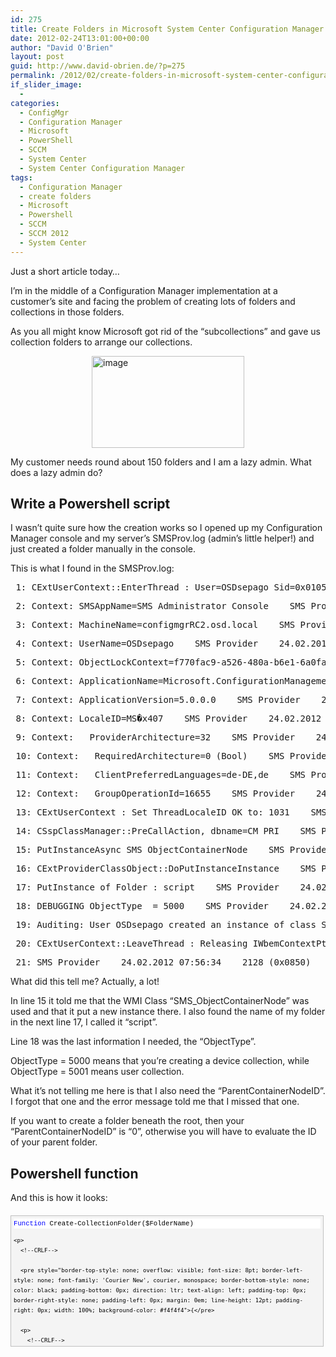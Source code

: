 ```yaml
---
id: 275
title: Create Folders in Microsoft System Center Configuration Manager 2012 with Powershell
date: 2012-02-24T13:01:00+00:00
author: "David O'Brien"
layout: post
guid: http://www.david-obrien.de/?p=275
permalink: /2012/02/create-folders-in-microsoft-system-center-configuration-manager-with-powershell/
if_slider_image:
  - 
categories:
  - ConfigMgr
  - Configuration Manager
  - Microsoft
  - PowerShell
  - SCCM
  - System Center
  - System Center Configuration Manager
tags:
  - Configuration Manager
  - create folders
  - Microsoft
  - Powershell
  - SCCM
  - SCCM 2012
  - System Center
---
```

Just a short article today…

I’m in the middle of a Configuration Manager implementation at a customer’s site and facing the problem of creating lots of folders and collections in those folders.

As you all might know Microsoft got rid of the “subcollections” and gave us collection folders to arrange our collections.

<a href="http://www.david-obrien.de/wp-content/uploads/2012/02/image.png" onclick="_gaq.push(['_trackEvent', 'outbound-article', 'http://www.david-obrien.de/wp-content/uploads/2012/02/image.png', '']);" class="broken_link"><img style="background-image: none; padding-left: 0px; padding-right: 0px; display: block; float: none; margin-left: auto; margin-right: auto; padding-top: 0px; border: 0px;" title="image" alt="image" src="http://www.david-obrien.de/wp-content/uploads/2012/02/image_thumb.png" width="244" height="147" border="0" /></a>

My customer needs round about 150 folders and I am a lazy admin. What does a lazy admin do?

## Write a Powershell script

I wasn’t quite sure how the creation works so I opened up my Configuration Manager console and my server’s SMSProv.log (admin’s little helper!) and just created a folder manually in the console.

This is what I found in the SMSProv.log:

<div class="csharpcode">
  <pre class="alt"><span class="lnum"> 1: </span>CExtUserContext::EnterThread : User=OSDsepago Sid=0x0105000000000005150000000D3DD859871387AF86AA21EB52040000 Caching IWbemContextPtr=0000000005F26770 <span class="kwrd">in</span> Process 0xadc (2780)    SMS Provider    24.02.2012 07:56:34    2128 (0x0850)</pre>
  
  <pre><span class="lnum"> 2: </span>Context: SMSAppName=SMS Administrator Console    SMS Provider    24.02.2012 07:56:34    2128 (0x0850)</pre>
  
  <pre class="alt"><span class="lnum"> 3: </span>Context: MachineName=configmgrRC2.osd.local    SMS Provider    24.02.2012 07:56:34    2128 (0x0850)</pre>
  
  <pre><span class="lnum"> 4: </span>Context: UserName=OSDsepago    SMS Provider    24.02.2012 07:56:34    2128 (0x0850)</pre>
  
  <pre class="alt"><span class="lnum"> 5: </span>Context: ObjectLockContext=f770fac9-a526-480a-b6e1-6a0fa1b63f88    SMS Provider    24.02.2012 07:56:34    2128 (0x0850)</pre>
  
  <pre><span class="lnum"> 6: </span>Context: ApplicationName=Microsoft.ConfigurationManagement.exe    SMS Provider    24.02.2012 07:56:34    2128 (0x0850)</pre>
  
  <pre class="alt"><span class="lnum"> 7: </span>Context: ApplicationVersion=5.0.0.0    SMS Provider    24.02.2012 07:56:34    2128 (0x0850)</pre>
  
  <pre><span class="lnum"> 8: </span>Context: LocaleID=MS�x407    SMS Provider    24.02.2012 07:56:34    2128 (0x0850)</pre>
  
  <pre class="alt"><span class="lnum"> 9: </span>Context: __ProviderArchitecture=32    SMS Provider    24.02.2012 07:56:34    2128 (0x0850)</pre>
  
  <pre><span class="lnum"> 10: </span>Context: __RequiredArchitecture=0 (Bool)    SMS Provider    24.02.2012 07:56:34    2128 (0x0850)</pre>
  
  <pre class="alt"><span class="lnum"> 11: </span>Context: __ClientPreferredLanguages=de-DE,de    SMS Provider    24.02.2012 07:56:34    2128 (0x0850)</pre>
  
  <pre><span class="lnum"> 12: </span>Context: __GroupOperationId=16655    SMS Provider    24.02.2012 07:56:34    2128 (0x0850)</pre>
  
  <pre class="alt"><span class="lnum"> 13: </span>CExtUserContext : <span class="kwrd">Set</span> ThreadLocaleID OK <span class="kwrd">to</span>: 1031    SMS Provider    24.02.2012 07:56:34    2128 (0x0850)</pre>
  
  <pre><span class="lnum"> 14: </span>CSspClassManager::PreCallAction, dbname=CM_PRI    SMS Provider    24.02.2012 07:56:34    2128 (0x0850)</pre>
  
  <pre class="alt"><span class="lnum"> 15: </span>PutInstanceAsync SMS_ObjectContainerNode    SMS Provider    24.02.2012 07:56:34    2128 (0x0850)</pre>
  
  <pre><span class="lnum"> 16: </span>CExtProviderClassObject::DoPutInstanceInstance    SMS Provider    24.02.2012 07:56:34    2128 (0x0850)</pre>
  
  <pre class="alt"><span class="lnum"> 17: </span>PutInstance of Folder : script    SMS Provider    24.02.2012 07:56:34    2128 (0x0850)</pre>
  
  <pre><span class="lnum"> 18: </span>DEBUGGING ObjectType  = 5000    SMS Provider    24.02.2012 07:56:34    2128 (0x0850)</pre>
  
  <pre class="alt"><span class="lnum"> 19: </span>Auditing: User OSDsepago created an instance of <span class="kwrd">class</span> SMS_ObjectContainerNode.    SMS Provider    24.02.2012 07:56:34    2128 (0x0850)</pre>
  
  <pre><span class="lnum"> 20: </span>CExtUserContext::LeaveThread : Releasing IWbemContextPtr=99772272    SMS Provider    24.02.2012 07:56:34    2128 (0x0850)</pre>
  
  <pre class="alt"><span class="lnum"> 21: </span>SMS Provider    24.02.2012 07:56:34    2128 (0x0850)</pre>
</div>

What did this tell me? Actually, a lot!

In line 15 it told me that the WMI Class “SMS_ObjectContainerNode” was used and that it put a new instance there. I also found the name of my folder in the next line 17, I called it “script”.
  
Line 18 was the last information I needed, the “ObjectType”.

ObjectType = 5000 means that you’re creating a device collection, while ObjectType = 5001 means user collection.

What it’s not telling me here is that I also need the “ParentContainerNodeID”. I forgot that one and the error message told me that I missed that one.

If you want to create a folder beneath the root, then your “ParentContainerNodeID&#8221; is “0”, otherwise you will have to evaluate the ID of your parent folder.

## Powershell function

And this is how it looks:

<div id="codeSnippetWrapper" style="overflow: auto; cursor: text; font-size: 8pt; border-top: silver 1px solid; font-family: 'Courier New', courier, monospace; border-right: silver 1px solid; border-bottom: silver 1px solid; padding-bottom: 4px; direction: ltr; text-align: left; padding-top: 4px; padding-left: 4px; margin: 20px 0px 10px; border-left: silver 1px solid; line-height: 12pt; padding-right: 4px; max-height: 200px; width: 97.5%; background-color: #f4f4f4">
  <div id="codeSnippet" style="border-top-style: none; overflow: visible; font-size: 8pt; border-left-style: none; font-family: 'Courier New', courier, monospace; border-bottom-style: none; color: black; padding-bottom: 0px; direction: ltr; text-align: left; padding-top: 0px; border-right-style: none; padding-left: 0px; line-height: 12pt; padding-right: 0px; width: 100%; background-color: #f4f4f4">
    <pre style="border-top-style: none; overflow: visible; font-size: 8pt; border-left-style: none; font-family: 'Courier New', courier, monospace; border-bottom-style: none; color: black; padding-bottom: 0px; direction: ltr; text-align: left; padding-top: 0px; border-right-style: none; padding-left: 0px; margin: 0em; line-height: 12pt; padding-right: 0px; width: 100%; background-color: white">﻿<span style="color: #0000ff">Function</span> Create-CollectionFolder($FolderName)</pre>
    
    <p>
      <!--CRLF-->
      
      <pre style="border-top-style: none; overflow: visible; font-size: 8pt; border-left-style: none; font-family: 'Courier New', courier, monospace; border-bottom-style: none; color: black; padding-bottom: 0px; direction: ltr; text-align: left; padding-top: 0px; border-right-style: none; padding-left: 0px; margin: 0em; line-height: 12pt; padding-right: 0px; width: 100%; background-color: #f4f4f4">{</pre>
      
      <p>
        <!--CRLF-->
        
        <pre style="border-top-style: none; overflow: visible; font-size: 8pt; border-left-style: none; font-family: 'Courier New', courier, monospace; border-bottom-style: none; color: black; padding-bottom: 0px; direction: ltr; text-align: left; padding-top: 0px; border-right-style: none; padding-left: 0px; margin: 0em; line-height: 12pt; padding-right: 0px; width: 100%; background-color: white">    $CollectionFolderArgs = @{</pre>
        
        <p>
          <!--CRLF-->
          
          <pre style="border-top-style: none; overflow: visible; font-size: 8pt; border-left-style: none; font-family: 'Courier New', courier, monospace; border-bottom-style: none; color: black; padding-bottom: 0px; direction: ltr; text-align: left; padding-top: 0px; border-right-style: none; padding-left: 0px; margin: 0em; line-height: 12pt; padding-right: 0px; width: 100%; background-color: #f4f4f4">    Name = $FolderName;</pre>
          
          <p>
            <!--CRLF-->
            
            <pre style="border-top-style: none; overflow: visible; font-size: 8pt; border-left-style: none; font-family: 'Courier New', courier, monospace; border-bottom-style: none; color: black; padding-bottom: 0px; direction: ltr; text-align: left; padding-top: 0px; border-right-style: none; padding-left: 0px; margin: 0em; line-height: 12pt; padding-right: 0px; width: 100%; background-color: white">    ObjectType = <span style="color: #006080">"5000"</span>;         # 5000 ist für Collection_Device, 5001 ist für Collection_User</pre>
            
            <p>
              <!--CRLF-->
              
              <pre style="border-top-style: none; overflow: visible; font-size: 8pt; border-left-style: none; font-family: 'Courier New', courier, monospace; border-bottom-style: none; color: black; padding-bottom: 0px; direction: ltr; text-align: left; padding-top: 0px; border-right-style: none; padding-left: 0px; margin: 0em; line-height: 12pt; padding-right: 0px; width: 100%; background-color: #f4f4f4">    ParentContainerNodeid = <span style="color: #006080">"0"</span> # die ParentContainerNodeID ist dann <span style="color: #008000">'0', wenn der Ordner unter der Root hängt, ansonsten muss der ParentOrdner evaluiert werden</span></pre>
              
              <p>
                <!--CRLF-->
                
                <pre style="border-top-style: none; overflow: visible; font-size: 8pt; border-left-style: none; font-family: 'Courier New', courier, monospace; border-bottom-style: none; color: black; padding-bottom: 0px; direction: ltr; text-align: left; padding-top: 0px; border-right-style: none; padding-left: 0px; margin: 0em; line-height: 12pt; padding-right: 0px; width: 100%; background-color: white">    }</pre>
                
                <p>
                  <!--CRLF-->
                  
                  <pre style="border-top-style: none; overflow: visible; font-size: 8pt; border-left-style: none; font-family: 'Courier New', courier, monospace; border-bottom-style: none; color: black; padding-bottom: 0px; direction: ltr; text-align: left; padding-top: 0px; border-right-style: none; padding-left: 0px; margin: 0em; line-height: 12pt; padding-right: 0px; width: 100%; background-color: #f4f4f4">    <span style="color: #0000ff">Set</span>-WmiInstance -<span style="color: #0000ff">Class</span> SMS_ObjectContainerNode -arguments $CollectionFolderArgs -<span style="color: #0000ff">namespace</span> <span style="color: #006080">"root\SMS\Site_$sitename"</span> | Out-Null</pre>
                  
                  <p>
                    <!--CRLF-->
                    
                    <pre style="border-top-style: none; overflow: visible; font-size: 8pt; border-left-style: none; font-family: 'Courier New', courier, monospace; border-bottom-style: none; color: black; padding-bottom: 0px; direction: ltr; text-align: left; padding-top: 0px; border-right-style: none; padding-left: 0px; margin: 0em; line-height: 12pt; padding-right: 0px; width: 100%; background-color: white">}</pre>
                    
                    <p>
                      <!--CRLF-->
                      
                      <pre style="border-top-style: none; overflow: visible; font-size: 8pt; border-left-style: none; font-family: 'Courier New', courier, monospace; border-bottom-style: none; color: black; padding-bottom: 0px; direction: ltr; text-align: left; padding-top: 0px; border-right-style: none; padding-left: 0px; margin: 0em; line-height: 12pt; padding-right: 0px; width: 100%; background-color: #f4f4f4">&nbsp;</pre>
                      
                      <p>
                        <!--CRLF-->
                        
                        <pre style="border-top-style: none; overflow: visible; font-size: 8pt; border-left-style: none; font-family: 'Courier New', courier, monospace; border-bottom-style: none; color: black; padding-bottom: 0px; direction: ltr; text-align: left; padding-top: 0px; border-right-style: none; padding-left: 0px; margin: 0em; line-height: 12pt; padding-right: 0px; width: 100%; background-color: white">$FolderName = <span style="color: #0000ff">Get</span>-Random   # für Test, setzt einfach eine willkürliche Zahl</pre>
                        
                        <p>
                          <!--CRLF-->
                          
                          <pre style="border-top-style: none; overflow: visible; font-size: 8pt; border-left-style: none; font-family: 'Courier New', courier, monospace; border-bottom-style: none; color: black; padding-bottom: 0px; direction: ltr; text-align: left; padding-top: 0px; border-right-style: none; padding-left: 0px; margin: 0em; line-height: 12pt; padding-right: 0px; width: 100%; background-color: #f4f4f4">$sitename = <span style="color: #006080">"PRI"</span> # an deinen Sitename anpassen!</pre>
                          
                          <p>
                            <!--CRLF-->
                            
                            <pre style="border-top-style: none; overflow: visible; font-size: 8pt; border-left-style: none; font-family: 'Courier New', courier, monospace; border-bottom-style: none; color: black; padding-bottom: 0px; direction: ltr; text-align: left; padding-top: 0px; border-right-style: none; padding-left: 0px; margin: 0em; line-height: 12pt; padding-right: 0px; width: 100%; background-color: white">&nbsp;</pre>
                            
                            <p>
                              <!--CRLF-->
                              
                              <pre style="border-top-style: none; overflow: visible; font-size: 8pt; border-left-style: none; font-family: 'Courier New', courier, monospace; border-bottom-style: none; color: black; padding-bottom: 0px; direction: ltr; text-align: left; padding-top: 0px; border-right-style: none; padding-left: 0px; margin: 0em; line-height: 12pt; padding-right: 0px; width: 100%; background-color: #f4f4f4">Create-CollectionFolder $FolderName</pre>
                              
                              <p>
                                <!--CRLF--></div> </div> 
                                
                                <p>
                                  &nbsp;
                                </p>
                                
                                <p>
                                  If you need some help or got some questions left, just ask! 
                                  
                                  <div style="float: right; margin-left: 10px;">
                                    <a href="https://twitter.com/share" onclick="_gaq.push(['_trackEvent', 'outbound-article', 'https://twitter.com/share', 'Tweet']);" class="twitter-share-button" data-hashtags="Configuration+Manager,create+folders,Microsoft,Powershell,SCCM,SCCM+2012,System+Center" data-count="vertical" data-url="http://www.david-obrien.net/2012/02/create-folders-in-microsoft-system-center-configuration-manager-with-powershell/">Tweet</a>
                                  </div>
